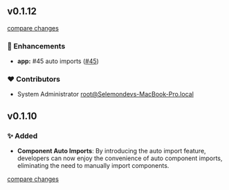 ## v0.1.12

[compare changes](https://github.com/selemondev/vue3-tailwind-tabs/compare/v0.1.9...v0.1.12)

### 🚀 Enhancements

- **app:** #45 auto imports ([#45](https://github.com/selemondev/vue3-tailwind-tabs/issues/45))

### ❤️  Contributors

- System Administrator <root@Selemondevs-MacBook-Pro.local>

## v0.1.10

### ✨ Added
- **Component Auto Imports**: By introducing the auto import feature, developers can now enjoy the convenience of auto component imports, eliminating the need to manually import components.

[compare changes](https://github.com/selemondev/vue3-tailwind-tabs/compare/v0.1.9...v0.1.10)





